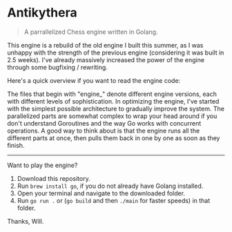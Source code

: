 # Antikythera

> A parrallelized Chess engine written in Golang.

This engine is a rebuild of the old engine I built this summer, as I was unhappy with the strength of the previous engine (considering it was built in 2.5 weeks). I've already massively increased the power of the engine through some bugfixing / rewriting.

Here's a quick overview if you want to read the engine code:

The files that begin with "engine\_" denote different engine versions, each with different levels of sophistication. In optimizing the engine, I've started with the simplest possible architecture to gradually improve the system. The parallelized parts are somewhat complex to wrap your head around if you don't understand Goroutines and the way Go works with concurrent operations. A good way to think about is that the engine runs all the different parts at once, then pulls them back in one by one as soon as they finish.

---    

Want to play the engine?

1. Download this repository.  
2. Run ```brew install go```, if you do not already have Golang installed.  
3. Open your terminal and navigate to the downloaded folder.  
4. Run ```go run .``` or (```go build``` and then ```./main``` for faster speeds) in that folder.  

Thanks, Will.
